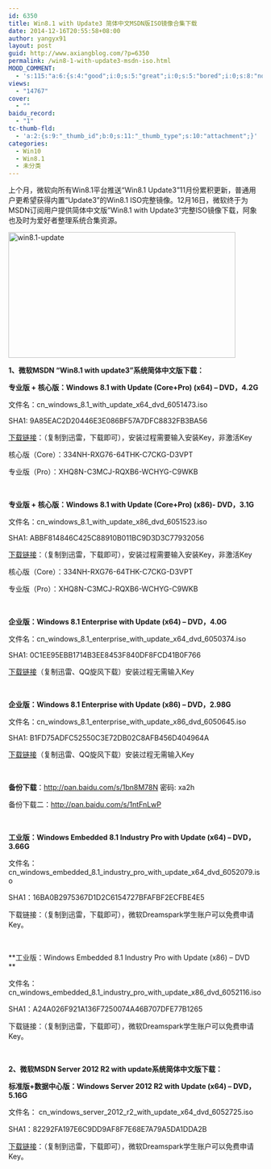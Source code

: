```yaml
---
id: 6350
title: Win8.1 with Update3 简体中文MSDN版ISO镜像合集下载
date: 2014-12-16T20:55:58+08:00
author: yangyx91
layout: post
guid: http://www.axiangblog.com/?p=6350
permalink: /win8-1-with-update3-msdn-iso.html
MOOD_COMMENT:
  - 's:115:"a:6:{s:4:"good";i:0;s:5:"great";i:0;s:5:"bored";i:0;s:8:"nonsense";i:0;s:13:"notunderstand";i:0;s:7:"passing";i:0;}";'
views:
  - "14767"
cover:
  - ""
baidu_record:
  - "1"
tc-thumb-fld:
  - 'a:2:{s:9:"_thumb_id";b:0;s:11:"_thumb_type";s:10:"attachment";}'
categories:
  - Win10
  - Win8.1
  - 未分类
---
```

上个月，微软向所有Win8.1平台推送“Win8.1 Update3”11月份累积更新，普通用户更希望获得内置“Update3”的Win8.1 ISO完整镜像。12月16日，微软终于为MSDN订阅用户提供简体中文版”Win8.1 with Update3“完整ISO镜像下载，阿象也及时为爱好者整理系统合集资源。

<a href="http://www.axiangblog.com/wp-content/uploads/2014/04/win8.1-update.jpg" target="_blank"  rel="nofollow" ><img loading="lazy" class="aligncenter size-full wp-image-5422" src="http://www.axiangblog.com/wp-content/uploads/2014/04/win8.1-update.jpg" alt="win8.1-update" width="450" height="249" /></a>

**1、微软MSDN “Win8.1 with update3”系统简体中文版下载：**

**专业版 + 核心版：Windows 8.1 with Update (Core+Pro) (x64) &#8211; DVD，4.2G**

文件名：cn\_windows\_8.1\_with\_update\_x64\_dvd_6051473.iso

SHA1: 9A85EAC2D20446E3E086BF57A7DFC8832FB3BA56

<a href="ed2k://|file|cn_windows_8.1_with_update_x64_dvd_6051473.iso|4504475648|D66BEF759548656EDA981D902A957545|/" target="_blank" rel="nofollow" >下载链接</a>：（复制到迅雷，下载即可），安装过程需要输入安装Key，非激活Key

核心版（Core）：334NH-RXG76-64THK-C7CKG-D3VPT

专业版（Pro）：XHQ8N-C3MCJ-RQXB6-WCHYG-C9WKB

&nbsp;

**专业版 + 核心版：Windows 8.1 with Update (Core+Pro) (x86)- DVD，3.1G**

文件名：cn\_windows\_8.1\_with\_update\_x86\_dvd_6051523.iso

SHA1: ABBF814846C425C88910B011BC9D3D3C77932056

<a href="ed2k://|file|cn_windows_8.1_with_update_x86_dvd_6051523.iso|3349960704|C1B8A61BD8F1300825BF03C4D31B35A0|/" target="_blank" rel="nofollow" >下载链接</a>：（复制到迅雷，下载即可），安装过程需要输入安装Key，非激活Key

核心版（Core）：334NH-RXG76-64THK-C7CKG-D3VPT

专业版（Pro）：XHQ8N-C3MCJ-RQXB6-WCHYG-C9WKB

&nbsp;

**企业版：Windows 8.1 Enterprise with Update (x64) &#8211; DVD，4.0G**

文件名：cn\_windows\_8.1\_enterprise\_with\_update\_x64\_dvd\_6050374.iso

SHA1: 0C1EE95EBB1714B3EE8453F840DF8FCD41B0F766

<a href="ed2k://|file|cn_windows_8.1_enterprise_with_update_x64_dvd_6050374.iso|4317065216|AC8215A13817CC0EC4EA42E5C92E88B7|/" target="_blank" rel="nofollow" >下载链接</a>（复制迅雷、QQ旋风下载）安装过程无需输入Key

&nbsp;

**企业版：Windows 8.1 Enterprise with Update (x86) &#8211; DVD，2.98G**

文件名：cn\_windows\_8.1\_enterprise\_with\_update\_x86\_dvd\_6050645.iso

SHA1: B1FD75ADFC52550C3E72DB02C8AFB456D404964A

<a href="ed2k://|file|cn_windows_8.1_enterprise_with_update_x86_dvd_6050645.iso|3199901696|0209A1FDE82A5AC7A248B4CA3F860F2B|/" target="_blank" rel="nofollow" >下载链接</a>（复制迅雷、QQ旋风下载）安装过程无需输入Key

&nbsp;

**备份下载**：<a href="http://pan.baidu.com/s/1bn8M78N" target="_blank" rel="nofollow" >http://pan.baidu.com/s/1bn8M78N</a> 密码: xa2h

备份下载二：<a href="http://pan.baidu.com/s/1ntFnLwP" target="_blank" rel="nofollow" >http://pan.baidu.com/s/1ntFnLwP</a>

&nbsp;

**工业版：Windows Embedded 8.1 Industry Pro with Update (x64) &#8211; DVD，3.66G**

文件名： cn\_windows\_embedded\_8.1\_industry\_pro\_with\_update\_x64\_dvd\_6052079.iso

SHA1：16BA0B2975367D1D2C6154727BFAFBF2ECFBE4E5

下载链接：（复制到迅雷，下载即可），微软Dreamspark学生账户可以免费申请Key。

&nbsp;

**工业版：Windows Embedded 8.1 Industry Pro with Update (x86) &#8211; DVD  
** 

文件名： <label class="detailtitle"></label><label id="filenameLabel">cn_windows_embedded_8.1_industry_pro_with_update_x86_dvd_6052116.iso</label>

SHA1：A24A026F921A136F7250074A46B707DFE77B1265

下载链接：（复制到迅雷，下载即可），微软Dreamspark学生账户可以免费申请Key。

&nbsp;

**2、微软MSDN Server 2012 R2 with update系统简体中文版下载：**

**标准版+数据中心版：Windows Server 2012 R2 with Update (x64) &#8211; DVD，5.16G**

文件名： cn\_windows\_server\_2012\_r2\_with\_update\_x64\_dvd_6052725.iso

SHA1：<label id="sha1Label">82292FA197E6C9DD9AF8F7E68E7A79A5DA1DDA2B</label>

<a href="ed2k://|file|cn_windows_server_2012_r2_with_update_x64_dvd_6052725.iso|5545705472|121EC13B53882E501C1438237E70810D|/" target="_blank" rel="nofollow" >下载链接</a>：（复制到迅雷，下载即可），微软Dreamspark学生账户可以免费申请Key。